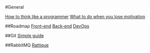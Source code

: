 #General

[How to think like a programmer](https://medium.freecodecamp.org/how-to-think-like-a-programmer-lessons-in-problem-solving-d1d8bf1de7d2)
[What to do when you lose motivation](https://www.yearofmoo.com/2012/06/what-to-do-when-you-lose-motivation.html)

##Roadmap
[Front-end](https://github.com/kamranahmedse/developer-roadmap#-frontend-roadmap)
[Back-end](https://github.com/kamranahmedse/developer-roadmap#-back-end-roadmap)
[DevOps](https://github.com/kamranahmedse/developer-roadmap#-devops-roadmap)

##Git
[Simple guide](http://rogerdudler.github.io/git-guide/index.pl.html)

##RabbitMQ
[Rattique](https://www.rattique.com/)
